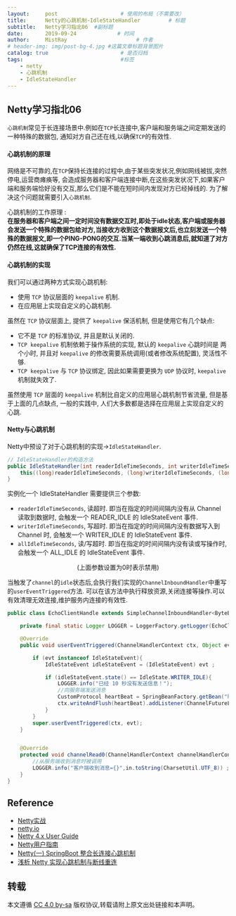 ```yaml
---
layout:     post                    # 使用的布局（不需要改）
title:      Netty的心跳机制-IdleStateHandler         # 标题 
subtitle:   Netty学习指北06  #副标题
date:       2019-09-24             # 时间
author:     MistRay                      # 作者
# header-img: img/post-bg-4.jpg #这篇文章标题背景图片
catalog: true                       # 是否归档
tags:                               #标签
    - netty
    - 心跳机制
    - IdleStateHandler
---
```

## Netty学习指北06
`心跳机制`常见于长连接场景中.例如在`TCP`长连接中,客户端和服务端之间定期发送的一种特殊的数据包,
通知对方自己还在线,以确保`TCP`的有效性.

#### 心跳机制的原理

网络是不可靠的,在`TCP`保持长连接的过程中,由于某些突发状况,例如网线被拔,突然停电,运营商瘫痪等,
会造成服务器和客户端连接中断,在这些突发状况下,如果客户端和服务端恰好没有交互,那么它们是不能在短时间内发现对方已经掉线的.
为了解决这个问题就需要引入`心跳机制`.  

心跳机制的工作原理 :  
__在服务器和客户端之间一定时间没有数据交互时,即处于idle状态,客户端或服务器会发送一个特殊的数据包给对方,当接收方收到这个数据报文后,也立刻发送一个特殊的数据报文,即一个PING-PONG的交互.当某一端收到心跳消息后,就知道了对方仍然在线,这就确保了TCP连接的有效性.__

#### 心跳机制的实现

我们可以通过两种方式实现心跳机制:

* 使用 `TCP` 协议层面的 `keepalive` 机制.
* 在应用层上实现自定义的心跳机制.

虽然在 `TCP` 协议层面上, 提供了 `keepalive` 保活机制, 但是使用它有几个缺点:

* 它不是 `TCP` 的标准协议, 并且是默认关闭的.
* `TCP keepalive` 机制依赖于操作系统的实现, 默认的 `keepalive` 心跳时间是 两个小时, 并且对 `keepalive` 的修改需要系统调用(或者修改系统配置), 灵活性不够.
* `TCP keepalive` 与 `TCP` 协议绑定, 因此如果需要更换为 `UDP` 协议时, `keepalive` 机制就失效了.

虽然使用 `TCP` 层面的 `keepalive` 机制比自定义的应用层心跳机制节省流量, 但是基于上面的几点缺点, 一般的实践中, 人们大多数都是选择在应用层上实现自定义的心跳.

#### Netty与心跳机制

Netty中预设了对于心跳机制的实现->`IdleStateHandler`.

```java
// IdleStateHandler的构造方法
public IdleStateHandler(int readerIdleTimeSeconds, int writerIdleTimeSeconds, int allIdleTimeSeconds) {
    this((long)readerIdleTimeSeconds, (long)writerIdleTimeSeconds, (long)allIdleTimeSeconds, TimeUnit.SECONDS);
}
```
实例化一个 IdleStateHandler 需要提供三个参数:

* `readerIdleTimeSeconds`, 读超时. 即当在指定的时间间隔内没有从 Channel 读取到数据时, 会触发一个 READER_IDLE 的 IdleStateEvent 事件.
* `writerIdleTimeSeconds`, 写超时. 即当在指定的时间间隔内没有数据写入到 Channel 时, 会触发一个 WRITER_IDLE 的 IdleStateEvent 事件.
* `allIdleTimeSeconds`, 读/写超时. 即当在指定的时间间隔内没有读或写操作时, 会触发一个 ALL_IDLE 的 IdleStateEvent 事件.

<center>(上面参数设置为0时表示禁用)</center>

当触发了`channel`的`idle`状态后,会执行我们实现的`ChannelInboundHandler`中重写的`userEventTriggered`方法.
可以在该方法中执行释放资源,关闭连接等操作.可以有效清理无效连接,维护服务内连接的有效性.
```java
public class EchoClientHandle extends SimpleChannelInboundHandler<ByteBuf> {

    private final static Logger LOGGER = LoggerFactory.getLogger(EchoClientHandle.class);

    @Override
    public void userEventTriggered(ChannelHandlerContext ctx, Object evt) throws Exception {

        if (evt instanceof IdleStateEvent){
            IdleStateEvent idleStateEvent = (IdleStateEvent) evt ;

            if (idleStateEvent.state() == IdleState.WRITER_IDLE){
                LOGGER.info("已经 10 秒没有发送信息！");
                //向服务端发送消息
                CustomProtocol heartBeat = SpringBeanFactory.getBean("heartBeat", CustomProtocol.class);
                ctx.writeAndFlush(heartBeat).addListener(ChannelFutureListener.CLOSE_ON_FAILURE) ;
            }
        }
        super.userEventTriggered(ctx, evt);
    }


    @Override
    protected void channelRead0(ChannelHandlerContext channelHandlerContext, ByteBuf in) throws Exception {
        //从服务端收到消息时被调用
        LOGGER.info("客户端收到消息={}",in.toString(CharsetUtil.UTF_8)) ;
    }
}  
```




## Reference
* [Netty实战](https://book.douban.com/subject/27038538/)
* [netty.io](https://netty.io/)
* [Netty 4.x User Guide](https://zhuanlan.zhihu.com/p/24955867)
* [Netty用户指南](https://github.com/waylau/netty-4-user-guide)
* [Netty(一) SpringBoot 整合长连接心跳机制](https://my.oschina.net/crossoverjie/blog/1820353)
* [浅析 Netty 实现心跳机制与断线重连](https://segmentfault.com/a/1190000006931568)
## 转载
本文遵循 [CC 4.0 by-sa](https://creativecommons.org/licenses/by-sa/4.0/) 版权协议,转载请附上原文出处链接和本声明。